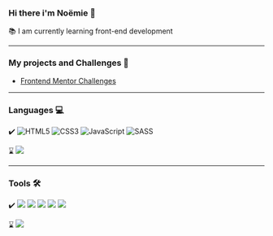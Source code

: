 ### Hi there i'm Noëmie 👋

📚 I am currently learning front-end development 

---

### My projects and Challenges 📝

- [Frontend Mentor Challenges](https://github.com/Vcna-0/FrontendMentor-challenges)   

---

### Languages 💻


✔️ ![HTML5](https://img.shields.io/badge/html5-%23E34F26.svg?style=for-the-badge&logo=html5&logoColor=white) ![CSS3](https://img.shields.io/badge/css3-%231572B6.svg?style=for-the-badge&logo=css3&logoColor=white) ![JavaScript](https://img.shields.io/badge/javascript-%23323330.svg?style=for-the-badge&logo=javascript&logoColor=%23F7DF1E) ![SASS](https://img.shields.io/badge/SASS-hotpink.svg?style=for-the-badge&logo=SASS&logoColor=white)

⌛ <img src="https://img.icons8.com/officel/48/000000/react.png"/>

---

### Tools 🛠️


✔️ <img src="https://img.icons8.com/color/48/000000/visual-studio-code-2019.png"/> <img src="https://img.icons8.com/color/48/000000/figma--v1.png"/> <img src="https://img.icons8.com/fluency/48/000000/adobe-photoshop.png"/> <img src="https://img.icons8.com/color/48/000000/adobe-illustrator--v1.png"/> <img src="https://img.icons8.com/color/48/000000/trello.png"/>

⌛ <img src="https://img.icons8.com/color/48/000000/blender-3d.png"/>

<!--
**Vcna-0/Vcna-0** is a ✨ _special_ ✨ repository because its `README.md` (this file) appears on your GitHub profile.

Here are some ideas to get you started:

- 🔭 I’m currently working on ...
- 🌱 I’m currently learning ...
- 👯 I’m looking to collaborate on ...
- 🤔 I’m looking for help with ...
- 💬 Ask me about ...
- 📫 How to reach me: ...
- 😄 Pronouns: ...
- ⚡ Fun fact: ...
-->
